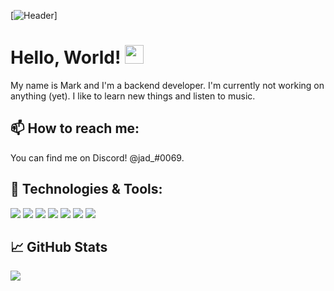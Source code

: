 [![Header](https://raw.githubusercontent.com/mark-80/mark-80/blob/main/header.png "Header")]

# Hello, World! <img src="https://raw.githubusercontent.com/MartinHeinz/MartinHeinz/master/wave.gif" width="30px">

My name is Mark and I'm a backend developer. I'm currently not working on anything (yet). I like to learn new things and listen to music.

## 📫 How to reach me:

You can find me on Discord! @jad_#0069.

## 🔧 Technologies & Tools:
![](https://img.shields.io/badge/OS-Linux-informational?style=flat&logo=linux&logoColor=white&color=2bbc8a)
![](https://img.shields.io/badge/Code-Python-informational?style=flat&logo=python&logoColor=white&color=2bbc8a)
![](https://img.shields.io/badge/Code-JavaScript-informational?style=flat&logo=javascript&logoColor=white&color=2bbc8a)
![](https://img.shields.io/badge/Code-Golang-informational?style=flat&logo=go&logoColor=white&color=2bbc8a)
![](https://img.shields.io/badge/Shell-Bash-informational?style=flat&logo=gnu-bash&logoColor=white&color=2bbc8a)
![](https://img.shields.io/badge/Tools-MongoDB-informational?style=flat&logo=mongodb&logoColor=white&color=2bbc8a)
![](https://img.shields.io/badge/Tools-Docker-informational?style=flat&logo=docker&logoColor=white&color=2bbc8a)

## &#x1f4c8; GitHub Stats

<img src="https://github-readme-stats.vercel.app/api?username=mark-80&&show_icons=true&title_color=ffffff&icon_color=bb2acf&text_color=daf7dc&bg_color=151515">

